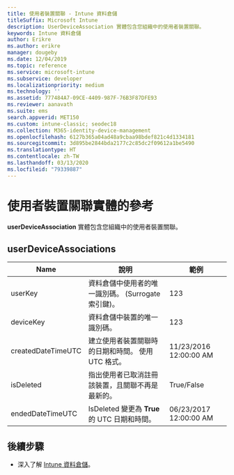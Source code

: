 ```yaml
---
title: 使用者裝置關聯 - Intune 資料倉儲
titleSuffix: Microsoft Intune
description: UserDeviceAssociation 實體包含您組織中的使用者裝置關聯。
keywords: Intune 資料倉儲
author: Erikre
ms.author: erikre
manager: dougeby
ms.date: 12/04/2019
ms.topic: reference
ms.service: microsoft-intune
ms.subservice: developer
ms.localizationpriority: medium
ms.technology: ''
ms.assetid: 777484A7-09CE-4409-987F-76B3F87DFE93
ms.reviewer: aanavath
ms.suite: ems
search.appverid: MET150
ms.custom: intune-classic; seodec18
ms.collection: M365-identity-device-management
ms.openlocfilehash: 6127b365a04ad48a9cbaa98bdef821c4d1334181
ms.sourcegitcommit: 3d895be2844bda2177c2c85dc2f09612a1be5490
ms.translationtype: HT
ms.contentlocale: zh-TW
ms.lasthandoff: 03/13/2020
ms.locfileid: "79339887"
---
```

# <a name="reference-for-user-device-association-entity"></a>使用者裝置關聯實體的參考

**userDeviceAssociation** 實體包含您組織中的使用者裝置關聯。

## <a name="userdeviceassociations"></a>userDeviceAssociations


|        Name        |                                           說明                                            |        範例         |
|--------------------|--------------------------------------------------------------------------------------------------|------------------------|
|      userKey       |              資料倉儲中使用者的唯一識別碼。 (Surrogate 索引鍵)。               |          123           |
|     deviceKey      |                      資料倉儲中裝置的唯一識別碼。                      |          123           |
| createdDateTimeUTC |           建立使用者裝置關聯時的日期和時間。 使用 UTC 格式。           | 11/23/2016 12:00:00 AM |
|     isDeleted      | 指出使用者已取消註冊該裝置，且關聯不再是最新的。 |       True/False       |
|  endedDateTimeUTC  |              IsDeleted 變更為 <strong>True</strong> 的 UTC 日期和時間。               | 06/23/2017 12:00:00 AM |

## <a name="next-steps"></a>後續步驟

- 深入了解 [Intune 資料倉儲](reports-nav-create-intune-reports.md)。
